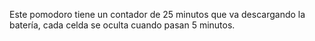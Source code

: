 Este pomodoro tiene un contador de 25 minutos que va descargando la batería, cada celda se oculta cuando pasan 5 minutos.
